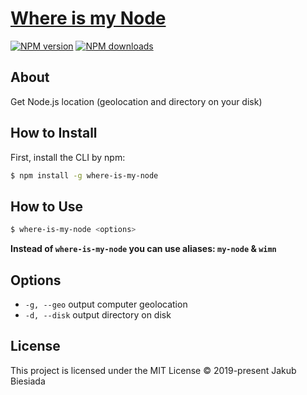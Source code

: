 # [Where is my Node](https://github.com/awesome-cli/where-is-my-node)

[![NPM version](http://img.shields.io/npm/v/where-is-my-node.svg?style=flat-square)](https://www.npmjs.com/package/where-is-my-node)
[![NPM downloads](http://img.shields.io/npm/dm/where-is-my-node.svg?style=flat-square)](https://www.npmjs.com/package/where-is-my-node)

## About
Get Node.js location (geolocation and directory on your disk)

## How to Install
First, install the CLI by npm:
```bash
$ npm install -g where-is-my-node
```

## How to Use
```bash
$ where-is-my-node <options>
```

**Instead of `where-is-my-node` you can use aliases: `my-node` & `wimn`**

## Options
- `-g, --geo` output computer geolocation
- `-d, --disk` output directory on disk

## License
This project is licensed under the MIT License © 2019-present Jakub Biesiada

